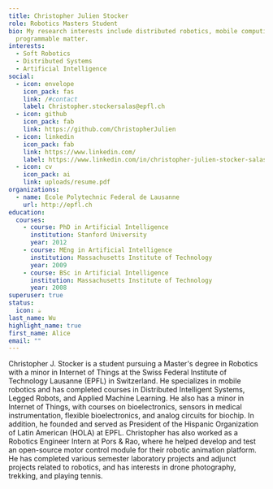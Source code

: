 ```yaml
---
title: Christopher Julien Stocker
role: Robotics Masters Student
bio: My research interests include distributed robotics, mobile computing and
  programmable matter.
interests:
  - Soft Robotics
  - Distributed Systems
  - Artificial Intelligence
social:
  - icon: envelope
    icon_pack: fas
    link: /#contact
    label: Christopher.stockersalas@epfl.ch
  - icon: github
    icon_pack: fab
    link: https://github.com/ChristopherJulien
  - icon: linkedin
    icon_pack: fab
    link: https://www.linkedin.com/
    label: https://www.linkedin.com/in/christopher-julien-stocker-salas-55b868129/
  - icon: cv
    icon_pack: ai
    link: uploads/resume.pdf
organizations:
  - name: Ecole Polytechnic Federal de Lausanne
    url: http://epfl.ch
education:
  courses:
    - course: PhD in Artificial Intelligence
      institution: Stanford University
      year: 2012
    - course: MEng in Artificial Intelligence
      institution: Massachusetts Institute of Technology
      year: 2009
    - course: BSc in Artificial Intelligence
      institution: Massachusetts Institute of Technology
      year: 2008
superuser: true
status:
  icon: ☕️
last_name: Wu
highlight_name: true
first_name: Alice
email: ""
---
```

Christopher J. Stocker is a student pursuing a Master's degree in Robotics with a minor in Internet of Things at the Swiss Federal Institute of Technology Lausanne (EPFL) in Switzerland. He specializes in mobile robotics and has completed courses in Distributed Intelligent Systems, Legged Robots, and Applied Machine Learning. He also has a minor in Internet of Things, with courses on bioelectronics, sensors in medical instrumentation, flexible bioelectronics, and analog circuits for biochip. In addition, he founded and served as President of the Hispanic Organization of Latin American (HOLA) at EPFL. Christopher has also worked as a Robotics Engineer Intern at Pors & Rao, where he helped develop and test an open-source motor control module for their robotic animation platform. He has completed various semester laboratory projects and adjunct projects related to robotics, and has interests in drone photography, trekking, and playing tennis.